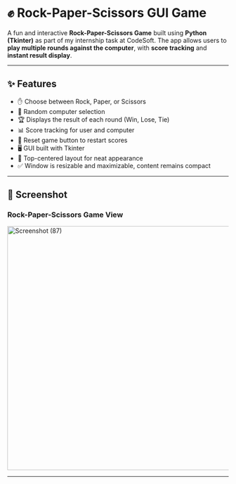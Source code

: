 # ✊ Rock-Paper-Scissors GUI Game

A fun and interactive **Rock-Paper-Scissors Game** built using **Python (Tkinter)** as part of my internship task at CodeSoft.
The app allows users to **play multiple rounds against the computer**, with **score tracking** and **instant result display**.

---

## ✨ Features

* ✋ Choose between Rock, Paper, or Scissors
* 🤖 Random computer selection
* 🏆 Displays the result of each round (Win, Lose, Tie)
* 📊 Score tracking for user and computer
* 🔄 Reset game button to restart scores
* 🖥️ GUI built with Tkinter
* 📌 Top-centered layout for neat appearance
* ✅ Window is resizable and maximizable, content remains compact

---

## 📸 Screenshot



### Rock-Paper-Scissors Game View

<img width="1920" height="555" alt="Screenshot (87)" src="https://github.com/user-attachments/assets/0fa86599-16da-4392-ac3e-befaa632cf59" />

---
